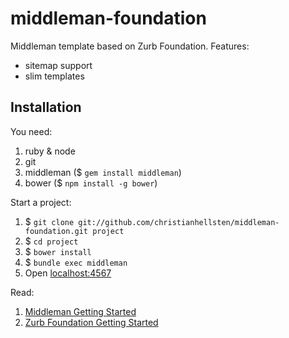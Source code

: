 middleman-foundation
====================

Middleman template based on Zurb Foundation. Features:
- sitemap support
- slim templates

## Installation ##

You need:

1. ruby & node
1. git
1. middleman ($ `gem install middleman`)
1. bower ($ `npm install -g bower`)

Start a project:
1. $ `git clone git://github.com/christianhellsten/middleman-foundation.git project`
1. $ `cd project`
1. $ `bower install`
1. $ `bundle exec middleman`
1. Open [localhost:4567](http://localhost:4567)

Read:
1. [Middleman Getting Started](http://middlemanapp.com/getting-started/welcome/)
1. [Zurb Foundation Getting Started](http://foundation.zurb.com/docs/)

